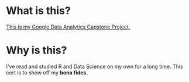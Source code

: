 # What is this?

[This is my Google Data Analytics Capstone Project.](https://www.coursera.org/learn/google-data-analytics-capstone)

# Why is this?

I've read and studied R and Data Science on my own for a long time. This cert is to show off my **bona fides.**
